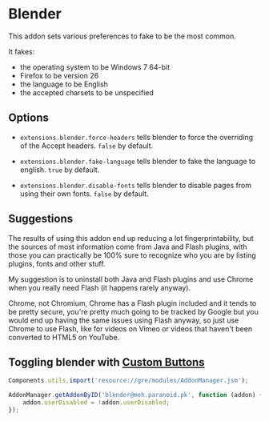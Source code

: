 Blender
========
This addon sets various preferences to fake to be the most common.

It fakes:

* the operating system to be Windows 7 64-bit
* Firefox to be version 26
* the language to be English
* the accepted charsets to be unspecified

Options
-------
* `extensions.blender.force-headers` tells blender to force the overriding of
  the Accept headers. `false` by default.

* `extensions.blender.fake-language` tells blender to fake the language to
  english. `true` by default.

* `extensions.blender.disable-fonts` tells blender to disable pages from using
  their own fonts. `false` by default.

Suggestions
-----------
The results of using this addon end up reducing a lot fingerprintability, but
the sources of most information come from Java and Flash plugins, with those
you can practically be 100% sure to recognize who you are by listing plugins,
fonts and other stuff.

My suggestion is to uninstall both Java and Flash plugins and use Chrome when
you really need Flash (it happens rarely anyway).

Chrome, not Chromium, Chrome has a Flash plugin included and it tends to be
pretty secure, you're pretty much going to be tracked by Google but you would
end up having the same issues using Flash anyway, so just use Chrome to use
Flash, like for videos on Vimeo or videos that haven't been converted to HTML5
on YouTube.

Toggling blender with [Custom Buttons](https://addons.mozilla.org/en-US/firefox/addon/custom-buttons/?src=search)
------------------------------------------------------------------------------------------------------------------------

```javascript
Components.utils.import('resource://gre/modules/AddonManager.jsm');

AddonManager.getAddonByID('blender@meh.paranoid.pk', function (addon) {
    addon.userDisabled = !addon.userDisabled;
});
```
